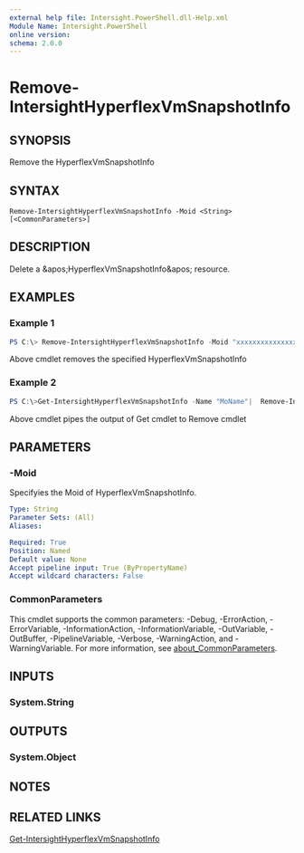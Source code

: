 ```yaml
---
external help file: Intersight.PowerShell.dll-Help.xml
Module Name: Intersight.PowerShell
online version:
schema: 2.0.0
---
```


# Remove-IntersightHyperflexVmSnapshotInfo

## SYNOPSIS
Remove the HyperflexVmSnapshotInfo

## SYNTAX

```
Remove-IntersightHyperflexVmSnapshotInfo -Moid <String> [<CommonParameters>]
```

## DESCRIPTION
Delete a &amp;apos;HyperflexVmSnapshotInfo&amp;apos; resource.

## EXAMPLES

### Example 1
```powershell
PS C:\> Remove-IntersightHyperflexVmSnapshotInfo -Moid "xxxxxxxxxxxxxxxxxxxxxxxxxxx"
```
Above cmdlet removes the specified HyperflexVmSnapshotInfo 

### Example 2
```powershell
PS C:\>Get-IntersightHyperflexVmSnapshotInfo -Name "MoName"|  Remove-IntersightHyperflexVmSnapshotInfo
```
Above cmdlet pipes the output of Get cmdlet to Remove cmdlet

## PARAMETERS

### -Moid
Specifyies the Moid of HyperflexVmSnapshotInfo.

```yaml
Type: String
Parameter Sets: (All)
Aliases:

Required: True
Position: Named
Default value: None
Accept pipeline input: True (ByPropertyName)
Accept wildcard characters: False
```

### CommonParameters
This cmdlet supports the common parameters: -Debug, -ErrorAction, -ErrorVariable, -InformationAction, -InformationVariable, -OutVariable, -OutBuffer, -PipelineVariable, -Verbose, -WarningAction, and -WarningVariable. For more information, see [about_CommonParameters](http://go.microsoft.com/fwlink/?LinkID=113216).

## INPUTS

### System.String

## OUTPUTS

### System.Object
## NOTES

## RELATED LINKS

[Get-IntersightHyperflexVmSnapshotInfo](./Get-IntersightHyperflexVmSnapshotInfo.md)

